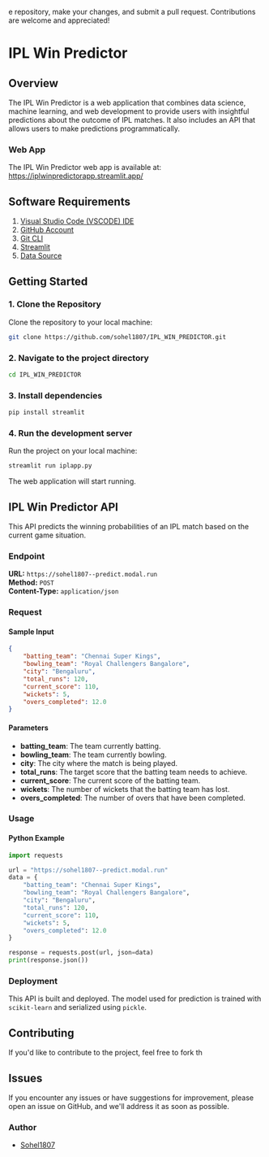 e repository, make your changes, and submit a pull request. Contributions are welcome and appreciated!
# IPL Win Predictor

## Overview
The IPL Win Predictor is a web application that combines data science, machine learning, and web development to provide users with insightful predictions about the outcome of IPL matches. It also includes an API that allows users to make predictions programmatically.

### Web App
The IPL Win Predictor web app is available at: https://iplwinpredictorapp.streamlit.app/

## Software Requirements
1. [Visual Studio Code (VSCODE) IDE](https://code.visualstudio.com/)
2. [GitHub Account](https://github.com/)
3. [Git CLI](https://git-scm.com/downloads)
4. [Streamlit](https://streamlit.io/cloud)
5. [Data Source](https://www.kaggle.com/)

## Getting Started

### 1. Clone the Repository
Clone the repository to your local machine:

```bash
git clone https://github.com/sohel1807/IPL_WIN_PREDICTOR.git
```

### 2. Navigate to the project directory
```bash
cd IPL_WIN_PREDICTOR
```

### 3. Install dependencies
```bash
pip install streamlit
```

### 4. Run the development server
Run the project on your local machine:
```bash
streamlit run iplapp.py
```

The web application will start running.

## IPL Win Predictor API

This API predicts the winning probabilities of an IPL match based on the current game situation.

### Endpoint
**URL:** `https://sohel1807--predict.modal.run`  
**Method:** `POST`  
**Content-Type:** `application/json`

### Request

#### Sample Input
```json
{
    "batting_team": "Chennai Super Kings",
    "bowling_team": "Royal Challengers Bangalore",
    "city": "Bengaluru",
    "total_runs": 120,
    "current_score": 110,
    "wickets": 5,
    "overs_completed": 12.0
}
```

#### Parameters
- **batting_team**: The team currently batting.
- **bowling_team**: The team currently bowling.
- **city**: The city where the match is being played.
- **total_runs**: The target score that the batting team needs to achieve.
- **current_score**: The current score of the batting team.
- **wickets**: The number of wickets that the batting team has lost.
- **overs_completed**: The number of overs that have been completed.

### Usage

#### Python Example
```python
import requests

url = "https://sohel1807--predict.modal.run"
data = {
    "batting_team": "Chennai Super Kings",
    "bowling_team": "Royal Challengers Bangalore",
    "city": "Bengaluru",
    "total_runs": 120,
    "current_score": 110,
    "wickets": 5,
    "overs_completed": 12.0
}

response = requests.post(url, json=data)
print(response.json())
```

### Deployment
This API is built and deployed. The model used for prediction is trained with `scikit-learn` and serialized using `pickle`.

## Contributing
If you'd like to contribute to the project, feel free to fork th
## Issues
If you encounter any issues or have suggestions for improvement, please open an issue on GitHub, and we'll address it as soon as possible.

### Author
- [Sohel1807](https://github.com/sohel1807)
